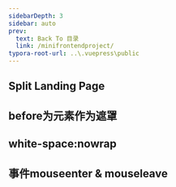 ```yaml
---
sidebarDepth: 3
sidebar: auto
prev:
  text: Back To 目录
  link: /minifrontendproject/
typora-root-url: ..\.vuepress\public
---
```




## Split Landing Page





## before为元素作为遮罩





## white-space:nowrap





## 事件mouseenter & mouseleave

## 